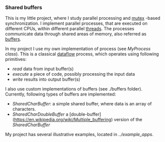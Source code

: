 ### Shared buffers
This is my little project, where I study parallel processing and [mutex](https://en.wikipedia.org/wiki/Lock_(computer_science)) -based synchronization.
I implement parallel processes, that are executed on different CPUs, within different parallel [threads](https://en.wikipedia.org/wiki/Pthreads).
The processes communicate data through shared areas of memory, also referred as [buffers](https://en.wikipedia.org/wiki/Data_buffer). 

In my project I use my own implementation of process (see *MyProcess class*). This is a classical [dataflow](https://en.wikipedia.org/wiki/Dataflow) process, which operates using following primitives:
* *read* data from input buffer(s)
* *execute* a piece of code, possibly processing the input data
* *write* results into output buffer(s)

I also use custom implementations of buffers (see ./buffers folder). Currently, following types of buffers are implemented:
* *SharedCharBuffer*: a simple shared buffer, where data is an array of characters.
* *SharedCharDoubleBuffer* a [double-buffer] (https://en.wikipedia.org/wiki/Multiple_buffering) version of the *SharedCharBuffer* 

My project has several illustrative examples, located in  *../example_apps*.

